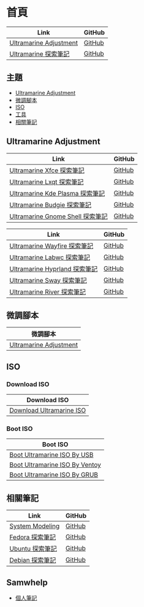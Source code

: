 

# 首頁

| Link | GitHub |
| ---- | ------ |
| [Ultramarine Adjustment](https://samwhelp.github.io/ultramarine-adjustment/) | [GitHub](https://github.com/samwhelp/ultramarine-adjustment) |
| [Ultramarine 探索筆記](https://samwhelp.github.io/note-about-ultramarine/) | [GitHub](https://github.com/samwhelp/note-about-ultramarine) |




## 主題

* [Ultramarine Adjustment](#ultramarine-adjustment)
* [微調腳本](#微調腳本)
* [ISO](#iso)
* [工具](#https://samwhelp.github.io/note-about-ultramarine/read/subject/tool.html)
* [相關筆記](#相關筆記)




## Ultramarine Adjustment

| Link | GitHub |
| ---- | ------ |
| [Ultramarine Xfce 探索筆記](https://samwhelp.github.io/note-about-ultramarine-xfce/) | [GitHub](https://github.com/samwhelp/note-about-ultramarine-xfce) |
| [Ultramarine Lxqt 探索筆記](https://samwhelp.github.io/note-about-ultramarine-lxqt/) | [GitHub](https://github.com/samwhelp/note-about-ultramarine-lxqt) |
| [Ultramarine Kde Plasma 探索筆記](https://samwhelp.github.io/note-about-ultramarine-kde-plasma/) | [GitHub](https://github.com/samwhelp/note-about-ultramarine-kde-plasma) |
| [Ultramarine Budgie 探索筆記](https://samwhelp.github.io/note-about-ultramarine-budgie/) | [GitHub](https://github.com/samwhelp/note-about-ultramarine-budgie) |
| [Ultramarine Gnome Shell 探索筆記](https://samwhelp.github.io/note-about-ultramarine-gnome-shell/) | [GitHub](https://github.com/samwhelp/note-about-ultramarine-gnome-shell) |


| Link | GitHub |
| ---- | ------ |
| [Ultramarine Wayfire 探索筆記](https://samwhelp.github.io/note-about-ultramarine-wayfire/) | [GitHub](https://github.com/samwhelp/note-about-ultramarine-wayfire) |
| [Ultramarine Labwc 探索筆記](https://samwhelp.github.io/note-about-ultramarine-labwc/) | [GitHub](https://github.com/samwhelp/note-about-ultramarine-labwc) |
| [Ultramarine Hyprland 探索筆記](https://samwhelp.github.io/note-about-ultramarine-hyprland/) | [GitHub](https://github.com/samwhelp/note-about-ultramarine-hyprland) |
| [Ultramarine Sway 探索筆記](https://samwhelp.github.io/note-about-ultramarine-sway/) | [GitHub](https://github.com/samwhelp/note-about-ultramarine-sway) |
| [Ultramarine River 探索筆記](https://samwhelp.github.io/note-about-ultramarine-river/) | [GitHub](https://github.com/samwhelp/note-about-ultramarine-river) |




## 微調腳本

| 微調腳本 |
| -------- |
| [Ultramarine Adjustment](https://github.com/samwhelp/ultramarine-adjustment/tree/main/prototype/main) |




## ISO

### Download ISO

| Download ISO |
| --- |
| [Download Ultramarine ISO](https://samwhelp.github.io/note-about-ultramarine/read/core/iso/download-iso.html) |


### Boot ISO

| Boot ISO |
| --- |
| [Boot Ultramarine ISO By USB](https://samwhelp.github.io/note-about-ultramarine/read/core/iso/boot-iso/boot-iso-by-usb.html) |
| [Boot Ultramarine ISO By Ventoy](https://samwhelp.github.io/note-about-ultramarine/read/core/iso/boot-iso/boot-iso-by-ventoy.html) |
| [Boot Ultramarine ISO By GRUB](https://samwhelp.github.io/note-about-ultramarine/read/core/iso/boot-iso/boot-iso-by-grub.html) |




## 相關筆記

| Link | GitHub |
| ---- | ------ |
| [System Modeling](https://samwhelp.github.io/system-modeling/) | [GitHub](https://github.com/samwhelp/system-modeling) |
| [Fedora 探索筆記](https://samwhelp.github.io/note-about-fedora/) | [GitHub](https://github.com/samwhelp/note-about-fedora) |
| [Ubuntu 探索筆記](https://samwhelp.github.io/note-about-ubuntu/) | [GitHub](https://github.com/samwhelp/note-about-ubuntu) |
| [Debian 探索筆記](https://samwhelp.github.io/note-about-debian/) | [GitHub](https://github.com/samwhelp/note-about-debian) |


## Samwhelp

* [個人筆記](https://samwhelp.github.io/book/)
